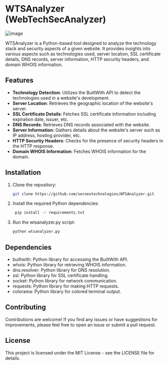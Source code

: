 # WTSAnalyzer (WebTechSecAnalyzer)

![image](https://github.com/secnextechnologies/WTSAnalyzer/assets/102068563/79257e19-7338-42c0-ba55-182f9d568c6d)


WTSAnalyzer is a Python-based tool designed to analyze the technology stack and security aspects of a given website. It provides insights into various aspects such as technologies used, server location, SSL certificate details, DNS records, server information, HTTP security headers, and domain WHOIS information.

## Features

- **Technology Detection**: Utilizes the BuiltWith API to detect the technologies used in a website's development.
- **Server Location**: Retrieves the geographic location of the website's server.
- **SSL Certificate Details**: Fetches SSL certificate information including expiration date, issuer, etc.
- **DNS Records**: Retrieves DNS records associated with the website.
- **Server Information**: Gathers details about the website's server such as IP address, hosting provider, etc.
- **HTTP Security Headers**: Checks for the presence of security headers in the HTTP response.
- **Domain WHOIS Information**: Fetches WHOIS information for the domain.

## Installation

1. Clone the repository:
   ```bash
   git clone https://github.com/secnextechnologies/WTSAnalyzer.git

2. Install the required Python dependencies:
   ```bash
    pip install -r requirements.txt

3. Run the wtsanalyzer.py script:
    ```bash
    python wtsanalyzer.py

## Dependencies

   - builtwith: Python library for accessing the BuiltWith API.
   - whois: Python library for retrieving WHOIS information.
   - dns.resolver: Python library for DNS resolution.
   - ssl: Python library for SSL certificate handling.
   - socket: Python library for network communication.
   - requests: Python library for making HTTP requests.
   - colorama: Python library for colored terminal output.

## Contributing

Contributions are welcome! If you find any issues or have suggestions for improvements, please feel free to open an issue or submit a pull request.

## License

This project is licensed under the MIT License - see the LICENSE file for details.
